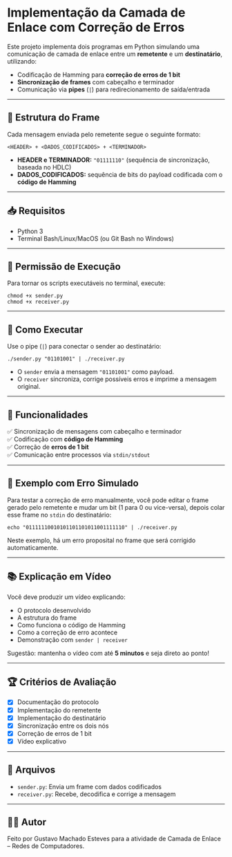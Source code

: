# Implementação da Camada de Enlace com Correção de Erros

Este projeto implementa dois programas em Python simulando uma comunicação de camada de enlace entre um **remetente** e um **destinatário**, utilizando:

- Codificação de Hamming para **correção de erros de 1 bit**
- **Sincronização de frames** com cabeçalho e terminador
- Comunicação via **pipes** (`|`) para redirecionamento de saída/entrada

---

## 📄 Estrutura do Frame

Cada mensagem enviada pelo remetente segue o seguinte formato:

```
<HEADER> + <DADOS_CODIFICADOS> + <TERMINADOR>
```

- **HEADER e TERMINADOR:** `"01111110"` (sequência de sincronização, baseada no HDLC)
- **DADOS_CODIFICADOS:** sequência de bits do payload codificada com o **código de Hamming**

---

## 📥 Requisitos

- Python 3
- Terminal Bash/Linux/MacOS (ou Git Bash no Windows)

---

## 🔧 Permissão de Execução

Para tornar os scripts executáveis no terminal, execute:

```
chmod +x sender.py  
chmod +x receiver.py
```

---

## 🚀 Como Executar

Use o pipe (`|`) para conectar o sender ao destinatário:

```
./sender.py "01101001" | ./receiver.py
```

- O `sender` envia a mensagem `"01101001"` como payload.
- O `receiver` sincroniza, corrige possíveis erros e imprime a mensagem original.

---

## 🧠 Funcionalidades

✅ Sincronização de mensagens com cabeçalho e terminador  
✅ Codificação com **código de Hamming**  
✅ Correção de **erros de 1 bit**  
✅ Comunicação entre processos via `stdin/stdout`

---

## 🧪 Exemplo com Erro Simulado

Para testar a correção de erro manualmente, você pode editar o frame gerado pelo remetente e mudar um bit (1 para 0 ou vice-versa), depois colar esse frame no `stdin` do destinatário:

```
echo "01111110010101101101011001111110" | ./receiver.py
```

Neste exemplo, há um erro proposital no frame que será corrigido automaticamente.

---

## 📚 Explicação em Vídeo

Você deve produzir um vídeo explicando:

- O protocolo desenvolvido
- A estrutura do frame
- Como funciona o código de Hamming
- Como a correção de erro acontece
- Demonstração com `sender | receiver`

Sugestão: mantenha o vídeo com até **5 minutos** e seja direto ao ponto!

---

## 🏆 Critérios de Avaliação

- [x] Documentação do protocolo  
- [x] Implementação do remetente  
- [x] Implementação do destinatário  
- [x] Sincronização entre os dois nós  
- [x] Correção de erros de 1 bit  
- [x] Vídeo explicativo

---

## 📁 Arquivos

- `sender.py`: Envia um frame com dados codificados
- `receiver.py`: Recebe, decodifica e corrige a mensagem

---

## 👨‍💻 Autor

Feito por Gustavo Machado Esteves para a atividade de Camada de Enlace – Redes de Computadores.
